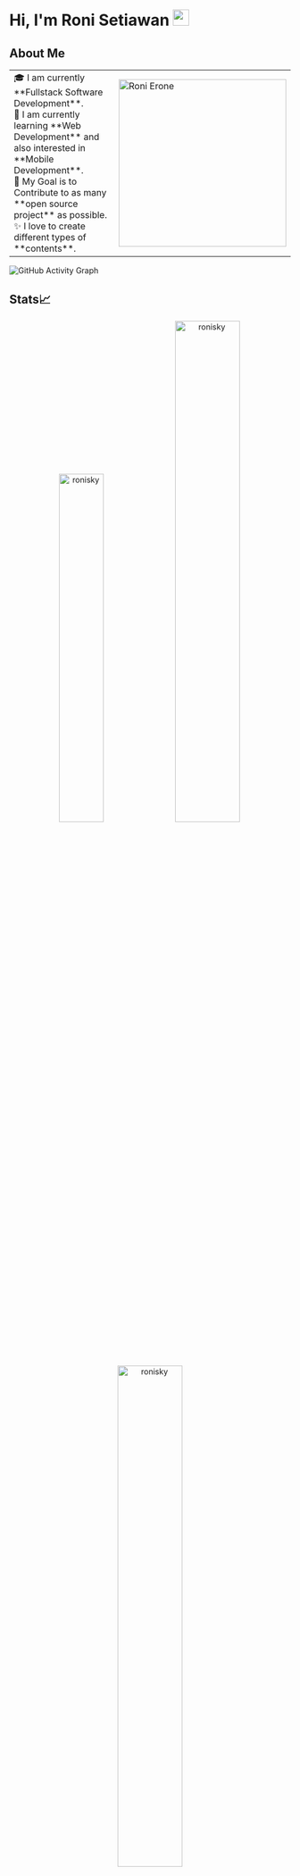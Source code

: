 # Hi, I'm Roni Setiawan <img src="https://github.com/TheDudeThatCode/TheDudeThatCode/blob/master/Assets/Hi.gif" width="29px">

## About Me
<table>
<tr>
  <td valign="center">
    🎓 I am currently **Fullstack Software Development**. <br>
    🌱 I am currently learning **Web Development** and also interested in **Mobile Development**. <br>
    🎯 My Goal is to Contribute to as many **open source project** as possible.<br>
    ✨ I love to create different types of **contents**.
<td >
    <a href="https://github.com/ronisky/"><img src="https://avatars.githubusercontent.com/u/49776719?s=96&v=4" width="300" alt="Roni Erone"/></a>
  </td>

</tr>
</table>

![GitHub Activity Graph](https://activity-graph.herokuapp.com/graph?username=ronisky&theme=dracula&hide_border=true)

## Stats📈
<p align="center">
<img width="40%" src="https://github-readme-stats.vercel.app/api/top-langs?username=ronisky&show_icons=true&theme=dracula&title_color=ff8000&text_color=ffffff&bg_color=6a6a6a&locale=en&layout=compact&hide_border=true" alt="ronisky" /> 
<img width="48%" src="https://github-readme-stats.vercel.app/api?username=ronisky&show_icons=true&theme=dracula&title_color=ff8000&text_color=ffffff&bg_color=6a6a6a&locale=en&hide_border=true" alt="ronisky" />
<img width="48%" src="https://github-readme-streak-stats.herokuapp.com/?user=ronisky&theme=highcontrast&hide_border=true" alt="ronisky" />
</p>


<!--START_SECTION:activity-->
<!--END_SECTION:activity-->

